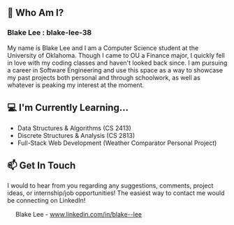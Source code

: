 ## 🧍 Who Am I? ##

### Blake Lee : blake-lee-38 ###

My name is Blake Lee and I am a Computer Science student at the University of Oklahoma. Though I came to OU a Finance major, I quickly fell in love with my coding classes and haven't looked back since. I am pursuing a career in Software Engineering and use this space as a way to showcase my past projects both personal and through schoolwork, as well as whatever is peaking my interest at the moment.

## 💻 I'm Currently Learning... ##
- Data Structures & Algorithms (CS 2413)
- Discrete Structures & Analysis (CS 2813)
- Full-Stack Web Development (Weather Comparator Personal Project)

## 📫 Get In Touch ##
I would to hear from you regarding any suggestions, comments, project ideas, or internship/job opportunities! The easiest way to contact me would be connecting on LinkedIn!

<img src="https://github.com/blake-lee-38/blake-lee-38/assets/137326318/8b393229-f6a9-4d13-bec2-b0203241c490" width="15"/>    Blake Lee - www.linkedin.com/in/blake--lee

<!--
**blake-lee-38/blake-lee-38** is a ✨ _special_ ✨ repository because its `README.md` (this file) appears on your GitHub profile.

Here are some ideas to get you started:

- 🔭 I’m currently working on ...
- 🌱 I’m currently learning ...
- 👯 I’m looking to collaborate on ...
- 🤔 I’m looking for help with ...
- 💬 Ask me about ...
- 📫 How to reach me: ...
- 😄 Pronouns: ...
- ⚡ Fun fact: ...
-->
